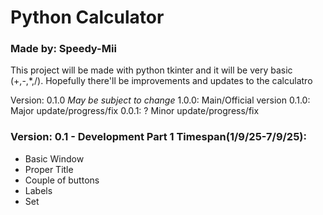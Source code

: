 # Python Calculator
### Made by: Speedy-Mii
This project will be made with python tkinter and it will be very basic (+,-,*,/).
Hopefully there'll be improvements and updates to the calculatro

Version: 0.1.0 *May be subject to change*
1.0.0: Main/Official version
0.1.0: Major update/progress/fix
0.0.1: ? Minor update/progress/fix


### Version: 0.1 - Development Part 1 Timespan(1/9/25-7/9/25):
- Basic Window
- Proper Title
- Couple of buttons
- Labels
- Set 

